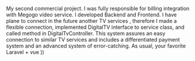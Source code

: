 My second commercial project. I was fully responsible for billing integration with Megogo video service. I developed Backend and Frontend. I have plane to connect in the future another TV services , therefore I made a flexible connection, implemented DigitalTV interface to service class, and called method in DigitalTvController. This system assures an easy connection to similar TV services and includes a differentiated payment system and an advanced system of error-catching. As usual, your favorite Laravel + vue ))
